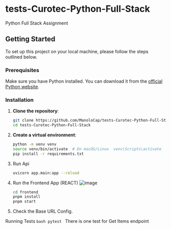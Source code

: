 # tests-Curotec-Python-Full-Stack
Python Full Stack Assignment 


## Getting Started

To set up this project on your local machine, please follow the steps outlined below.

### Prerequisites
Make sure you have Python installed. You can download it from the [official Python website](https://www.python.org/).

### Installation

1. **Clone the repository**:
    ```bash
    git clone https://github.com/ManoloCap/tests-Curotec-Python-Full-Stack/tree/main
    cd tests-Curotec-Python-Full-Stack


2. **Create a virtual environment**:
    ```bash
    python -m venv venv
    source venv/bin/activate  # On macOS/Linux  venv\Scripts\activate  # On Windows
    pip install -r requirements.txt

3. Run Api
    ```bash 
    uvicorn app.main:app --reload

4. Run the Frontend App (REACT)
 ![image](https://github.com/user-attachments/assets/359db063-aba6-4601-9667-92dd2af662dd)
    ```bash 
    cd frontend
    pnpm install
    pnpm start

4. Check the Base URL Config.


Running Tests
    ```bash
    pytest
    ```
    There is one test for Get Items endpoint





  
